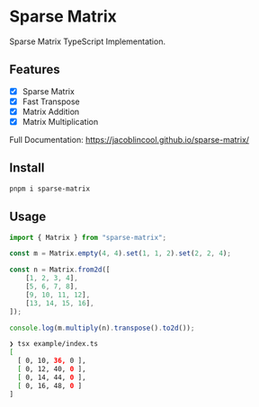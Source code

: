 # Sparse Matrix

Sparse Matrix TypeScript Implementation.

## Features

-   [x] Sparse Matrix
-   [x] Fast Transpose
-   [x] Matrix Addition
-   [x] Matrix Multiplication

Full Documentation: <https://jacoblincool.github.io/sparse-matrix/>

## Install

```sh
pnpm i sparse-matrix
```

## Usage

```ts
import { Matrix } from "sparse-matrix";

const m = Matrix.empty(4, 4).set(1, 1, 2).set(2, 2, 4);

const n = Matrix.from2d([
    [1, 2, 3, 4],
    [5, 6, 7, 8],
    [9, 10, 11, 12],
    [13, 14, 15, 16],
]);

console.log(m.multiply(n).transpose().to2d());
```

```sh
❯ tsx example/index.ts
[
  [ 0, 10, 36, 0 ],
  [ 0, 12, 40, 0 ],
  [ 0, 14, 44, 0 ],
  [ 0, 16, 48, 0 ]
]
```
